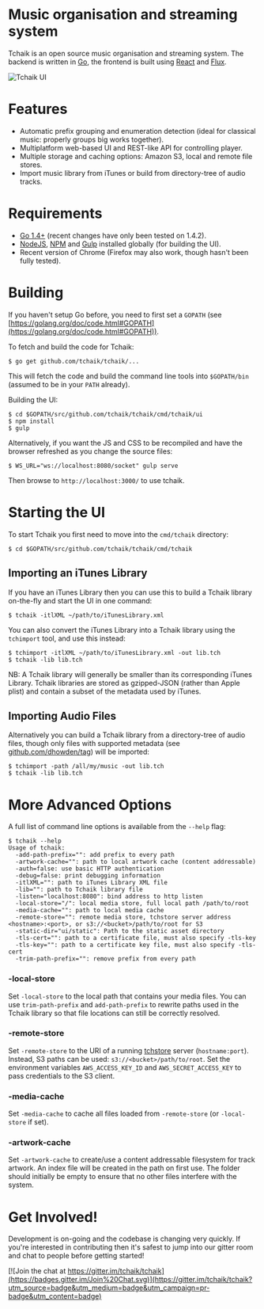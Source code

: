 # Music organisation and streaming system

Tchaik is an open source music organisation and streaming system.  The backend is written in [Go](http://golang.org), the frontend is built using [React](https://facebook.github.io/react/) and [Flux](https://facebook.github.io/flux/).

![Tchaik UI](https://s3-ap-southeast-2.amazonaws.com/dhowden-pictures/tchaik-may.jpg "Tchaik UI")

# Features

* Automatic prefix grouping and enumeration detection (ideal for classical music: properly groups big works together).
* Multiplatform web-based UI and REST-like API for controlling player.
* Multiple storage and caching options: Amazon S3, local and remote file stores.
* Import music library from iTunes or build from directory-tree of audio tracks.

# Requirements

* [Go 1.4+](http://golang.org/dl/) (recent changes have only been tested on 1.4.2).
* [NodeJS](https://nodejs.org/), [NPM](https://www.npmjs.com/) and [Gulp](http://gulpjs.com/) installed globally (for building the UI).
* Recent version of Chrome (Firefox may also work, though hasn't been fully tested).

# Building

If you haven't setup Go before, you need to first set a `GOPATH` (see [https://golang.org/doc/code.html#GOPATH](https://golang.org/doc/code.html#GOPATH)).

To fetch and build the code for Tchaik:

    $ go get github.com/tchaik/tchaik/...

This will fetch the code and build the command line tools into `$GOPATH/bin` (assumed to be in your `PATH` already).

Building the UI:

    $ cd $GOPATH/src/github.com/tchaik/tchaik/cmd/tchaik/ui
    $ npm install
    $ gulp

Alternatively, if you want the JS and CSS to be recompiled and have the browser refreshed as you change the source files:

    $ WS_URL="ws://localhost:8080/socket" gulp serve

Then browse to `http://localhost:3000/` to use tchaik.

# Starting the UI

To start Tchaik you first need to move into the `cmd/tchaik` directory:

    $ cd $GOPATH/src/github.com/tchaik/tchaik/cmd/tchaik

## Importing an iTunes Library

If you have an iTunes Library then you can use this to build a Tchaik library on-the-fly and start the UI in one command:

    $ tchaik -itlXML ~/path/to/iTunesLibrary.xml

You can also convert the iTunes Library into a Tchaik library using the `tchimport` tool, and use this instead:

    $ tchimport -itlXML ~/path/to/iTunesLibrary.xml -out lib.tch
    $ tchaik -lib lib.tch

NB: A Tchaik library will generally be smaller than its corresponding iTunes Library.  Tchaik libraries are stored as gzipped-JSON (rather than Apple plist) and contain a subset of the metadata used by iTunes.

## Importing Audio Files

Alternatively you can build a Tchaik library from a directory-tree of audio files, though only files with supported metadata (see [github.com/dhowden/tag](https://github.com/dhowden/tag)) will be imported:

    $ tchimport -path /all/my/music -out lib.tch
    $ tchaik -lib lib.tch

# More Advanced Options

A full list of command line options is available from the `--help` flag:

    $ tchaik --help
    Usage of tchaik:
      -add-path-prefix="": add prefix to every path
      -artwork-cache="": path to local artwork cache (content addressable)
      -auth=false: use basic HTTP authentication
      -debug=false: print debugging information
      -itlXML="": path to iTunes Library XML file
      -lib="": path to Tchaik library file
      -listen="localhost:8080": bind address to http listen
      -local-store="/": local media store, full local path /path/to/root
      -media-cache="": path to local media cache
      -remote-store="": remote media store, tchstore server address <hostname>:<port>, or s3://<bucket>/path/to/root for S3
      -static-dir="ui/static": Path to the static asset directory
      -tls-cert="": path to a certificate file, must also specify -tls-key
      -tls-key="": path to a certificate key file, must also specify -tls-cert
      -trim-path-prefix="": remove prefix from every path

### -local-store

Set `-local-store` to the local path that contains your media files.  You can use `trim-path-prefix` and `add-path-prefix` to rewrite paths used in the Tchaik library so that file locations can still be correctly resolved.

### -remote-store

Set `-remote-store` to the URI of a running [tchstore](http://godoc.org/github.com/tchaik/tchaik/cmd/tchstore) server  (`hostname:port`).  Instead, S3 paths can be used: `s3://<bucket>/path/to/root`.  Set the environment variables `AWS_ACCESS_KEY_ID` and `AWS_SECRET_ACCESS_KEY` to pass credentials to the S3 client.

### -media-cache

Set `-media-cache` to cache all files loaded from `-remote-store` (or `-local-store` if set).

### -artwork-cache

Set `-artwork-cache` to create/use a content addressable filesystem for track artwork.  An index file will be created in the path on first use.  The folder should initially be empty to ensure that no other files interfere with the system.

# Get Involved!

Development is on-going and the codebase is changing very quickly.  If you're interested in contributing then it's safest to jump into our gitter room and chat to people before getting started!

[![Join the chat at https://gitter.im/tchaik/tchaik](https://badges.gitter.im/Join%20Chat.svg)](https://gitter.im/tchaik/tchaik?utm_source=badge&utm_medium=badge&utm_campaign=pr-badge&utm_content=badge)
